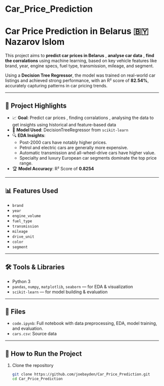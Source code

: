 # Car_Price_Prediction

# Car Price Prediction in Belarus 🇧🇾 Nazarov Islom

This project aims to **predict car prices in Belarus** , **analyse car data** , **find the corralations**  using machine learning, based on key vehicle features like brand, year, engine specs, fuel type, transmission, mileage, and segment.

Using a **Decision Tree Regressor**, the model was trained on real-world car listings and achieved strong performance, with an R² score of **82.54%**, accurately capturing patterns in car pricing trends.

---

## 🚗 Project Highlights

- 📈 **Goal**: Predict car prices , finding corralations , analysing the data to get insights using historical and feature-based data
- 🧠 **Model Used**: DecisionTreeRegressor from `scikit-learn`
- 🔍 **EDA Insights**:
  - Post-2000 cars have notably higher prices.
  - Petrol and electric cars are generally more expensive.
  - Automatic transmission and all-wheel-drive cars have higher value.
  - Specialty and luxury European car segments dominate the top price range.
- 🏆 **Model Accuracy**: R² Score of **0.8254**

---

## 📊 Features Used

- `brand`
- `year`
- `engine_volume`
- `fuel_type`
- `transmission`
- `mileage`
- `drive_unit`
- `color`
- `segment`

---

## 🛠️ Tools & Libraries

- Python 3
- `pandas`, `numpy`, `matplotlib`, `seaborn` — for EDA & visualization
- `scikit-learn` — for model building & evaluation

---

## 📁 Files

- `code.ipynb`: Full notebook with data preprocessing, EDA, model training, and evaluation.
- `cars.csv`: Source data

---

## 📌 How to Run the Project

1. Clone the repository  
   ```bash
   git clone https://github.com/joebayden/Car_Price_Prediction.git
   cd Car_Price_Prediction
